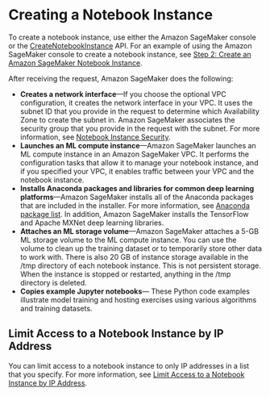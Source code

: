 # Creating a Notebook Instance<a name="howitworks-create-ws"></a>

To create a notebook instance, use either the Amazon SageMaker console or the [CreateNotebookInstance](API_CreateNotebookInstance.md) API\. For an example of using the Amazon SageMaker console to create a notebook instance, see [Step 2: Create an Amazon SageMaker Notebook Instance](gs-setup-working-env.md)\.

After receiving the request, Amazon SageMaker does the following:
+ **Creates a network interface**—If you choose the optional VPC configuration, it creates the network interface in your VPC\. It uses the subnet ID that you provide in the request to determine which Availability Zone to create the subnet in\. Amazon SageMaker associates the security group that you provide in the request with the subnet\. For more information, see [Notebook Instance Security](appendix-additional-considerations.md)\. 
+ **Launches an ML compute instance**—Amazon SageMaker launches an ML compute instance in an Amazon SageMaker VPC\. It performs the configuration tasks that allow it to manage your notebook instance, and if you specified your VPC, it enables traffic between your VPC and the notebook instance\.
+ **Installs Anaconda packages and libraries for common deep learning platforms**—Amazon SageMaker installs all of the Anaconda packages that are included in the installer\. For more information, see [Anaconda package list](https://docs.anaconda.com/anaconda/packages/pkg-docs)\. In addition, Amazon SageMaker installs the TensorFlow and Apache MXNet deep learning libraries\. 
+ **Attaches an ML storage volume**—Amazon SageMaker attaches a 5\-GB ML storage volume to the ML compute instance\. You can use the volume to clean up the training dataset or to temporarily store other data to work with\. There is also 20 GB of instance storage available in the /tmp directory of each notebook instance\. This is not persistent storage\. When the instance is stopped or restarted, anything in the /tmp directory is deleted\.
+ **Copies example Jupyter notebooks**— These Python code examples illustrate model training and hosting exercises using various algorithms and training datasets\.

## Limit Access to a Notebook Instance by IP Address<a name="howitworks-create-filter-ip"></a>

You can limit access to a notebook instance to only IP addresses in a list that you specify\. For more information, see [Limit Access to a Notebook Instance by IP Address](howitworks-access-ws.md#nbi-ip-filter)\.